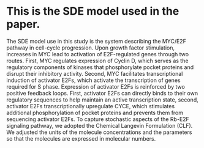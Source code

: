 # This is the SDE model used in the paper.

The SDE model use in this study is the system describing the MYC/E2F pathway in cell-cycle progression. Upon growth factor stimulation, increases in MYC lead to activation of E2F-regulated genes through two routes. First, MYC regulates expression of Cyclin D, which serves as the regulatory components of kinases that phosphorylate pocket proteins and disrupt their inhibitory activity. Second, MYC facilitates transcriptional induction of activator E2Fs, which activate the transcription of genes required for S phase. Expression of activator E2Fs is reinforced by two positive feedback loops. First, activator E2Fs can directly binds to their own regulatory sequences to help maintain an active transcription state, second, activator E2Fs transcriptionally upregulate CYCE, which stimulates additional phosphorylation of pocket proteins and prevents them from sequencing activator E2Fs. 
To capture stochastic aspects of the Rb-E2F signaling pathway, we adopted the Chemical Langevin Formulation (CLF). We adjusted the units of the molecule concentrations and the parameters so that the molecules are expressed in molecular numbers. 
